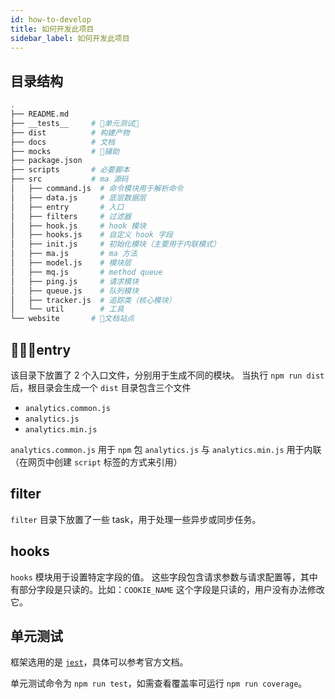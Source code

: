 ```yaml
---
id: how-to-develop
title: 如何开发此项目
sidebar_label: 如何开发此项目
---
```


## 目录结构

```bash
.
├── README.md
├── __tests__     # 单元测试
├── dist          # 构建产物
├── docs          # 文档
├── mocks         # 辅助
├── package.json  
├── scripts       # 必要脚本
├── src           # ma 源码
│   ├── command.js  # 命令模块用于解析命令
│   ├── data.js     # 底层数据层
│   ├── entry       # 入口
│   ├── filters     # 过滤器
│   ├── hook.js     # hook 模块
│   ├── hooks.js    # 自定义 hook 字段
│   ├── init.js     # 初始化模块（主要用于内联模式）
│   ├── ma.js       # ma 方法
│   ├── model.js    # 模块层
│   ├── mq.js       # method queue
│   ├── ping.js     # 请求模块
│   ├── queue.js    # 队列模块
│   ├── tracker.js  # 追踪类（核心模块）
│   └── util        # 工具
└── website       # 文档站点
```

## entry

该目录下放置了 2 个入口文件，分别用于生成不同的模块。
当执行 `npm run dist` 后，根目录会生成一个 `dist` 目录包含三个文件

- `analytics.common.js`
- `analytics.js`
- `analytics.min.js`

`analytics.common.js` 用于 `npm` 包
`analytics.js` 与 `analytics.min.js` 用于内联（在网页中创建 `script` 标签的方式来引用）

## filter

`filter` 目录下放置了一些 task，用于处理一些异步或同步任务。

## hooks

`hooks` 模块用于设置特定字段的值。
这些字段包含请求参数与请求配置等，其中有部分字段是只读的。比如：`COOKIE_NAME` 这个字段是只读的，用户没有办法修改它。

## 单元测试

框架选用的是 [`jest`](https://jestjs.io/)，具体可以参考官方文档。

单元测试命令为 `npm run test`，如需查看覆盖率可运行 `npm run coverage`。
